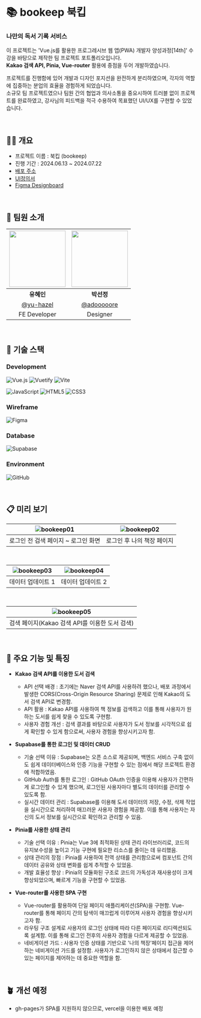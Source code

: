 # 📚 bookeep 북킵

### 나만의 독서 기록 서비스

이 프로젝트는 'Vue.js를 활용한 프로그레시브 웹 앱(PWA) 개발자 양성과정[14th]' 수강을 바탕으로 제작한 팀 프로젝트 포트폴리오입니다. <br>
**Kakao 검색 API, Pinia, Vue-router** 활용에 중점을 두어 개발하였습니다. <br>

프로젝트를 진행함에 있어 개발과 디자인 포지션을 완전하게 분리하였으며, 각자의 역할에 집중하는 분업의 효율을 경험하게 되었습니다. <br>
소규모 팀 프로젝트였으나 팀원 간의 협업과 의사소통을 중요시하여 트러블 없이 프로젝트를 완료하였고, 강사님의 피드백을 적극 수용하여 목표했던 UI/UX를 구현할 수 있었습니다.

<br>


## ✋🏻 개요

- 프로젝트 이름 : 북킵 (bookeep)
- 진행 기간 : 2024.06.13 ~ 2024.07.22
- [배포 주소](https://https://yu-hazel.github.io/bookeep/)
- [UI정의서](https://drive.google.com/file/d/1K_zlPKP2xPGxW_QBFP0dK6U8mF5RJzvL/view?usp=drive_link)
- [Figma Designboard](https://www.figma.com/design/bxfKv52XQX10qgWkhsteyx/Bookeep-design?node-id=0-1&t=T1mKDHqJsNiChK8N-1)

<br>

## 🧩 팀원 소개

| <img src="https://github.com/user-attachments/assets/b5a24df4-177b-4fde-a5a8-a54d04570032" width="150" height="150"> | <img src="https://github.com/user-attachments/assets/6aec1026-b507-4c78-92eb-21670bf6e4de" width="150" height="150"> |
|:---:|:---:|
| **유혜인** | **박선정** |
| [@yu-hazel](https://github.com/yu-hazel) | [@adooooore](https://github.com/adooooore) |
| FE Developer | Designer |

<br>

## 🥞 기술 스택

### Development

![Vue.js](https://img.shields.io/badge/vuejs-%2335495e.svg?style=for-the-badge&logo=vuedotjs&logoColor=%234FC08D)
![Vuetify](https://img.shields.io/badge/Vuetify-1867C0?style=for-the-badge&logo=vuetify&logoColor=AEDDFF)
![Vite](https://img.shields.io/badge/vite-%23646CFF.svg?style=for-the-badge&logo=vite&logoColor=white)

![JavaScript](https://img.shields.io/badge/javascript-%23323330.svg?style=for-the-badge&logo=javascript&logoColor=%23F7DF1E)
![HTML5](https://img.shields.io/badge/html5-%23E34F26.svg?style=for-the-badge&logo=html5&logoColor=white)
![CSS3](https://img.shields.io/badge/css3-%231572B6.svg?style=for-the-badge&logo=css3&logoColor=white)

### Wireframe

![Figma](https://img.shields.io/badge/figma-%23F24E1E.svg?style=for-the-badge&logo=figma&logoColor=white)

### Database

![Supabase](https://img.shields.io/badge/Supabase-3ECF8E?style=for-the-badge&logo=supabase&logoColor=white)

### Environment

![GitHub](https://img.shields.io/badge/github-%23121011.svg?style=for-the-badge&logo=github&logoColor=white)

<br>


## 📋 미리 보기

![bookeep01](https://github.com/user-attachments/assets/41de0e8c-22bb-4558-86dc-256094d64dbd) | ![bookeep02](https://github.com/user-attachments/assets/ae681853-15fe-42a3-9e13-114f310a4fc2) |
| :---: | :---: |
| 로그인 전 검색 페이지 ~ 로그인 화면 | 로그인 후 나의 책장 페이지 |

<br>

![bookeep03](https://github.com/user-attachments/assets/b936a293-0376-487b-9a86-7e96e853d596) | ![bookeep04](https://github.com/user-attachments/assets/2360090e-dfbd-489f-b51a-4f6067c222b9) |
| :---: | :---: |
| 데이터 업데이트 1 | 데이터 업데이트 2 |

<br>

![bookeep05](https://github.com/user-attachments/assets/1057d49c-0a5c-4389-b583-419a6f802626) |
| :---: |
| 검색 페이지(Kakao 검색 API를 이용한 도서 검색) |

<br>

## 🐳 주요 기능 및 특징

- **Kakao 검색 API를 이용한 도서 검색**
  - API 선택 배경 : 초기에는 Naver 검색 API를 사용하려 했으나, 배포 과정에서 발생한 CORS(Cross-Origin Resource Sharing) 문제로 인해 Kakao의 도서 검색 API로 변경함.
  - API 활용 : Kakao API를 사용하여 책 정보를 검색하고 이를 통해 사용자가 원하는 도서를 쉽게 찾을 수 있도록 구현함.
  - 사용자 경험 개선 : 검색 결과를 바탕으로 사용자가 도서 정보를 시각적으로 쉽게 확인할 수 있게 함으로써, 사용자 경험을 향상시키고자 함.

 
- **Supabase를 통한 로그인 및 데이터 CRUD**
  - 기술 선택 이유 : Supabase는 오픈 소스로 제공되며, 백엔드 서비스 구축 없이도 쉽게 데이터베이스와 인증 기능을 구현할 수 있는 점에서 해당 프로젝트 환경에 적합하였음.
  - GitHub Auth를 통한 로그인 : GitHub OAuth 인증을 이용해 사용자가 간편하게 로그인할 수 있게 했으며, 로그인된 사용자마다 별도의 데이터를 관리할 수 있도록 함.
  - 실시간 데이터 관리 : Supabase를 이용해 도서 데이터의 저장, 수정, 삭제 작업을 실시간으로 처리하여 매끄러운 사용자 경험을 제공함. 이를 통해 사용자는 자신의 도서 정보를 실시간으로 확인하고 관리할 수 있음.

 
- **Pinia를 사용한 상태 관리**
  - 기술 선택 이유 : Pinia는 Vue 3에 최적화된 상태 관리 라이브러리로, 코드의 유지보수성을 높이고 기능 구현에 필요한 리소스를 줄이는 데 유리했음.
  - 상태 관리의 장점 : Pinia를 사용하여 전역 상태를 관리함으로써 컴포넌트 간의 데이터 공유와 상태 변화를 쉽게 추적할 수 있었음.
  - 개발 효율성 향상 : Pinia의 모듈화된 구조로 코드의 가독성과 재사용성이 크게 향상되었으며, 빠르게 기능을 구현할 수 있었음.

    
- **Vue-router를 사용한 SPA 구현**
  - Vue-router를 활용하여 단일 페이지 애플리케이션(SPA)을 구현함. Vue-router를 통해 페이지 간의 탐색이 매끄럽게 이루어져 사용자 경험을 향상시키고자 함.
  - 라우팅 구조 설계로 사용자의 로그인 상태에 따라 다른 페이지로 리디렉션되도록 설계함. 이를 통해 로그인 전후의 사용자 경험을 다르게 제공할 수 있었음.
  - 네비게이션 가드 : 사용자 인증 상태를 기반으로 '나의 책장'페이지 접근을 제어하는 네비게이션 가드를 설정함. 사용자가 로그인하지 않은 상태에서 접근할 수 있는 페이지를 제어하는 데 중요한 역할을 함.

<br>

## 🪴 개선 예정

- gh-pages가 SPA를 지원하지 않으므로, vercel을 이용한 배포 예정
     

